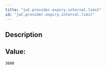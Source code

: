 ```yaml
---
title: "jwt.provider.expiry.interval.limit"
id: "jwt.provider.expiry.interval.limit"
---
```

## Description



## Value: 
```
3600
```